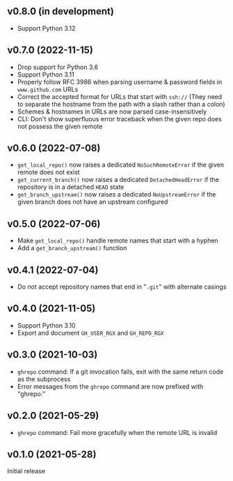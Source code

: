 v0.8.0 (in development)
-----------------------
- Support Python 3.12

v0.7.0 (2022-11-15)
-------------------
- Drop support for Python 3.6
- Support Python 3.11
- Properly follow RFC 3986 when parsing username & password fields in
  `www.github.com` URLs
- Correct the accepted format for URLs that start with `ssh://` (They need to
  separate the hostname from the path with a slash rather than a colon)
- Schemes & hostnames in URLs are now parsed case-insensitively
- CLI: Don't show superfluous error traceback when the given repo does not
  possess the given remote

v0.6.0 (2022-07-08)
-------------------
- `get_local_repo()` now raises a dedicated `NoSuchRemoteError` if the given
  remote does not exist
- `get_current_branch()` now raises a dedicated `DetachedHeadError` if the
  repository is in a detached `HEAD` state
- `get_branch_upstream()` now raises a dedicated `NoUpstreamError` if the given
  branch does not have an upstream configured

v0.5.0 (2022-07-06)
-------------------
- Make `get_local_repo()` handle remote names that start with a hyphen
- Add a `get_branch_upstream()` function

v0.4.1 (2022-07-04)
-------------------
- Do not accept repository names that end in "`.git`" with alternate casings

v0.4.0 (2021-11-05)
-------------------
- Support Python 3.10
- Export and document `GH_USER_RGX` and `GH_REPO_RGX`

v0.3.0 (2021-10-03)
-------------------
- `ghrepo` command: If a git invocation fails, exit with the same return code
  as the subprocess
- Error messages from the `ghrepo` command are now prefixed with "ghrepo:"

v0.2.0 (2021-05-29)
-------------------
- `ghrepo` command: Fail more gracefully when the remote URL is invalid

v0.1.0 (2021-05-28)
-------------------
Initial release
